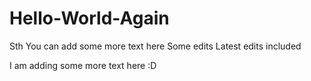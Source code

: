 # Hello-World-Again
Sth
You can add some more text here
Some edits
Latest edits included

I am adding some more text here :D
